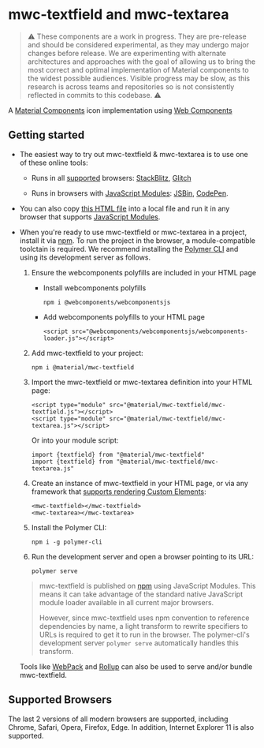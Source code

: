 # mwc-textfield and mwc-textarea

> :warning: These components are a work in progress. They are pre-release and should be considered experimental, as they may undergo major changes before release. We are experimenting with alternate architectures and approaches with the goal of allowing us to bring the most correct and optimal implementation of Material components to the widest possible audiences. Visible progress may be slow, as this research is across teams and repositories so is not consistently reflected in commits to this codebase. :warning:

A [Material Components](https://material.io/components/) icon implementation using [Web Components](https://www.webcomponents.org/introduction)

## Getting started

 * The easiest way to try out mwc-textfield & mwc-textarea is to use one of these online tools:

    * Runs in all [supported](#supported-browsers) browsers: [StackBlitz](https://stackblitz.com/edit/mwc-textfield-example?file=index.js), [Glitch](https://glitch.com/edit/#!/mwc-textfield-example?path=index.html)

    * Runs in browsers with [JavaScript Modules](https://caniuse.com/#search=modules): [JSBin](https://jsbin.com/qobefic/edit?html,output),
    [CodePen](https://codepen.io/jcrestel/pen/KGWBLd).

* You can also copy <!-- TODO(elephants@google.com):update link -->[this HTML file](https://gist.githubusercontent.com/JCrestel/9ed0acbd4d372a174b89cd6c58457636/raw/eadc711e5c4b89d9de3dea0d89e1d3797e0eaba3/index.html) into a local file and run it in any browser that supports [JavaScript Modules]((https://caniuse.com/#search=modules)).

* When you're ready to use mwc-textfield or mwc-textarea in a project, install it via [npm](https://www.npmjs.com/). To run the project in the browser, a module-compatible toolctain is required. We recommend installing the [Polymer CLI](https://github.com/Polymer/polymer-cli) and using its development server as follows.

  1. Ensure the webcomponents polyfills are included in your HTML page

      - Install webcomponents polyfills

          ```npm i @webcomponents/webcomponentsjs```

      - Add webcomponents polyfills to your HTML page

          ```<script src="@webcomponents/webcomponentsjs/webcomponents-loader.js"></script>```

  1. Add mwc-textfield to your project:

      ```npm i @material/mwc-textfield```

  1. Import the mwc-textfield or mwc-textarea definition into your HTML page:

      ```
      <script type="module" src="@material/mwc-textfield/mwc-textfield.js"></script>
      <script type="module" src="@material/mwc-textfield/mwc-textarea.js"></script>
      ```

      Or into your module script:

      ```
      import {textfield} from "@material/mwc-textfield"
      import {textfield} from "@material/mwc-textfield/mwc-textarea.js"
      ```

  1. Create an instance of mwc-textfield in your HTML page, or via any framework that [supports rendering Custom Elements](https://custom-elements-everywhere.com/):

      ```
      <mwc-textfield></mwc-textfield>
      <mwc-textarea></mwc-textarea>
      ```

  1. Install the Polymer CLI:

      ```npm i -g polymer-cli```

  1. Run the development server and open a browser pointing to its URL:

      ```polymer serve```

  > mwc-textfield is published on [npm](https://www.npmjs.com/package/@material/mwc-textfield) using JavaScript Modules.
  This means it can take advantage of the standard native JavaScript module loader available in all current major browsers.
  >
  > However, since mwc-textfield uses npm convention to reference dependencies by name, a light transform to rewrite specifiers to URLs is required to get it to run in the browser. The polymer-cli's development server `polymer serve` automatically handles this transform.

  Tools like [WebPack](https://webpack.js.org/) and [Rollup](https://rollupjs.org/) can also be used to serve and/or bundle mwc-textfield.

## Supported Browsers

The last 2 versions of all modern browsers are supported, including
Chrome, Safari, Opera, Firefox, Edge. In addition, Internet Explorer 11 is also supported.